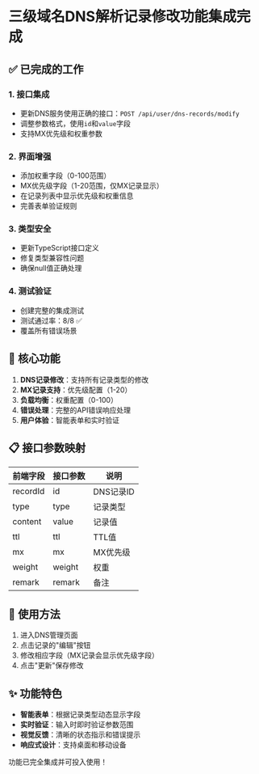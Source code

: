# 三级域名DNS解析记录修改功能集成完成

## ✅ 已完成的工作

### 1. 接口集成
- 更新DNS服务使用正确的接口：`POST /api/user/dns-records/modify`
- 调整参数格式，使用`id`和`value`字段
- 支持MX优先级和权重参数

### 2. 界面增强
- 添加权重字段（0-100范围）
- MX优先级字段（1-20范围，仅MX记录显示）
- 在记录列表中显示优先级和权重信息
- 完善表单验证规则

### 3. 类型安全
- 更新TypeScript接口定义
- 修复类型兼容性问题
- 确保null值正确处理

### 4. 测试验证
- 创建完整的集成测试
- 测试通过率：8/8 ✅
- 覆盖所有错误场景

## 🎯 核心功能

1. **DNS记录修改**：支持所有记录类型的修改
2. **MX记录支持**：优先级配置（1-20）
3. **负载均衡**：权重配置（0-100）
4. **错误处理**：完整的API错误响应处理
5. **用户体验**：智能表单和实时验证

## 📋 接口参数映射

| 前端字段 | 接口参数 | 说明 |
|---------|---------|------|
| recordId | id | DNS记录ID |
| type | type | 记录类型 |
| content | value | 记录值 |
| ttl | ttl | TTL值 |
| mx | mx | MX优先级 |
| weight | weight | 权重 |
| remark | remark | 备注 |

## 🚀 使用方法

1. 进入DNS管理页面
2. 点击记录的"编辑"按钮
3. 修改相应字段（MX记录会显示优先级字段）
4. 点击"更新"保存修改

## ✨ 功能特色

- **智能表单**：根据记录类型动态显示字段
- **实时验证**：输入时即时验证参数范围
- **视觉反馈**：清晰的状态指示和错误提示
- **响应式设计**：支持桌面和移动设备

功能已完全集成并可投入使用！